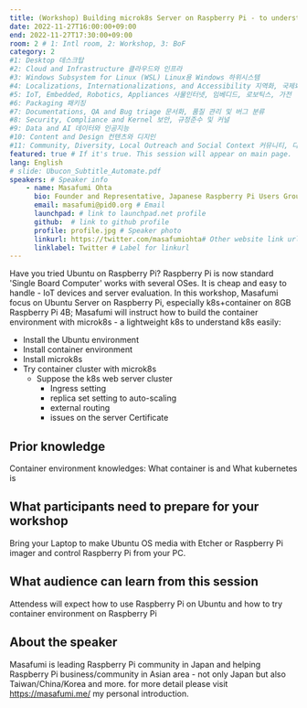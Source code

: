 ```yaml
---
title: (Workshop) Building microk8s Server on Raspberry Pi - to understand k8s mechanism
date: 2022-11-27T16:00:00+09:00
end: 2022-11-27T17:30:00+09:00
room: 2 # 1: Intl room, 2: Workshop, 3: BoF
category: 2
#1: Desktop 데스크탑
#2: Cloud and Infrastructure 클라우드와 인프라
#3: Windows Subsystem for Linux (WSL) Linux용 Windows 하위시스템
#4: Localizations, Internationalizations, and Accessibility 지역화, 국제화 및 접근성
#5: IoT, Embedded, Robotics, Appliances 사물인터넷, 임베디드, 로보틱스, 가전
#6: Packaging 패키징
#7: Documentations, QA and Bug triage 문서화, 품질 관리 및 버그 분류
#8: Security, Compliance and Kernel 보안, 규정준수 및 커널
#9: Data and AI 데이터와 인공지능
#10: Content and Design 컨텐츠와 디지인
#11: Community, Diversity, Local Outreach and Social Context 커뮤니티, 다양성, 지역 사회 협력과 사회적 관점
featured: true # If it's true. This session will appear on main page.
lang: English
# slide: Ubucon_Subtitle_Automate.pdf
speakers: # Speaker info
    - name: Masafumi Ohta
      bio: Founder and Representative, Japanese Raspberry Pi Users Group
      email: masafumi@pid0.org # Email
      launchpad: # link to launchpad.net profile
      github:  # link to github profile
      profile: profile.jpg # Speaker photo
      linkurl: https://twitter.com/masafumiohta# Other website link url
      linklabel: Twitter # Label for linkurl
---
```


Have you tried Ubuntu on Raspberry Pi? Raspberry Pi is now standard 'Single Board Computer' works with several OSes. It is cheap and easy to handle - IoT devices and server evaluation. 
In this workshop, Masafumi focus on Ubuntu Server on Raspberry Pi, especially k8s+container on 8GB Raspberry Pi 4B; Masafumi will instruct how to build the container environment with microk8s - a lightweight k8s to understand k8s easily:
 - Install the Ubuntu environment
 - Install container environment
 - Install microk8s
 - Try container cluster with microk8s
   - Suppose the k8s web server cluster 
      - Ingress setting
      - replica set setting to auto-scaling
      - external routing
      - issues on the server Certificate

## Prior knowledge
Container environment knowledges: What container is and What kubernetes is

## What participants need to prepare for your workshop 
Bring your Laptop to make Ubuntu OS media with Etcher or Raspberry Pi imager and control Raspberry Pi from your PC.

## What audience can learn from this session
Attendess will expect how to use Raspberry Pi on Ubuntu and how to try container environment on Raspberry Pi

## About the speaker
Masafumi is leading Raspberry Pi community in Japan and helping Raspberry Pi business/community in Asian area - not only Japan but also Taiwan/China/Korea and more.
for more detail please visit https://masafumi.me/ my personal introduction.
